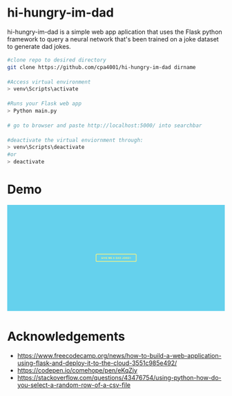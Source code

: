 # hi-hungry-im-dad
hi-hungry-im-dad is a simple web app aplication that uses the Flask python framework to query a neural network that's been trained on a joke dataset to generate dad jokes.

``` sh
#clone repo to desired directory
git clone https://github.com/cpa4001/hi-hungry-im-dad dirname

#Access virtual environment
> venv\Scripts\activate

#Runs your Flask web app
> Python main.py

# go to browser and paste http://localhost:5000/ into searchbar 

#deactivate the virtual enviornment through:
> venv\Scripts\deactivate
#or
> deactivate
```
# Demo
![Sample Image](hihungryimdad.PNG)

# Acknowledgements
- https://www.freecodecamp.org/news/how-to-build-a-web-application-using-flask-and-deploy-it-to-the-cloud-3551c985e492/
- https://codepen.io/comehope/pen/eKqZjy
- https://stackoverflow.com/questions/43476754/using-python-how-do-you-select-a-random-row-of-a-csv-file
